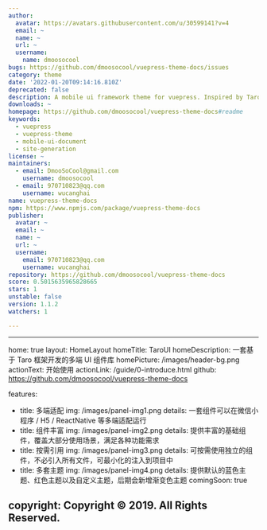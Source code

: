 ```yaml
---
author:
  avatar: https://avatars.githubusercontent.com/u/30599141?v=4
  email: ~
  name: ~
  url: ~
  username:
    name: dmoosocool
bugs: https://github.com/dmoosocool/vuepress-theme-docs/issues
category: theme
date: '2022-01-20T09:14:16.810Z'
deprecated: false
description: A mobile ui framework theme for vuepress. Inspired by TaroUI.
downloads: ~
homepage: https://github.com/dmoosocool/vuepress-theme-docs#readme
keywords:
  - vuepress
  - vuepress-theme
  - mobile-ui-document
  - site-generation
license: ~
maintainers:
  - email: DmooSoCool@gmail.com
    username: dmoosocool
  - email: 970710823@qq.com
    username: wucanghai
name: vuepress-theme-docs
npm: https://www.npmjs.com/package/vuepress-theme-docs
publisher:
  avatar: ~
  email: ~
  name: ~
  url: ~
  username:
    email: 970710823@qq.com
    username: wucanghai
repository: https://github.com/dmoosocool/vuepress-theme-docs
score: 0.5015635965828665
stars: 1
unstable: false
version: 1.1.2
watchers: 1

---
```


---
home: true
layout: HomeLayout
homeTitle: TaroUI
homeDescription: 一套基于 Taro 框架开发的多端 UI 组件库
homePicture: /images/header-bg.png
actionText: 开始使用
actionLink: /guide/0-introduce.html
github: https://github.com/dmoosocool/vuepress-theme-docs

features:
- title: 多端适配
  img: /images/panel-img1.png
  details: 一套组件可以在微信小程序 / H5 / ReactNative 等多端适配运行
- title: 组件丰富
  img: /images/panel-img2.png
  details: 提供丰富的基础组件，覆盖大部分使用场景，满足各种功能需求
- title: 按需引用
  img: /images/panel-img3.png
  details: 可按需使用独立的组件，不必引入所有文件，可最小化的注入到项目中
- title: 多套主题
  img: /images/panel-img4.png
  details: 提供默认的蓝色主题、红色主题以及自定义主题，后期会新增渐变色主题
  comingSoon: true

copyright: Copyright © 2019. All Rights Reserved.
---
